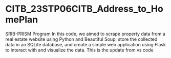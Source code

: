 # CITB_23STP06CITB_Address_to_HomePlan
SRIB-PRISM Program
In this code, we aimed to scrape property data from a real estate website using Python and Beautiful Soup, store the collected data in an SQLite database, and create a simple web application using Flask to interact with and visualize the data.
This is the update from vs code 